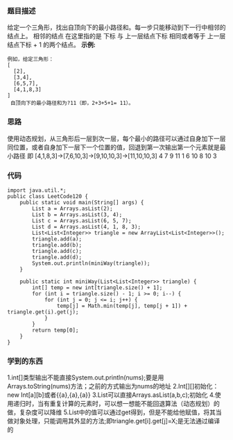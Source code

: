 ### 题目描述
给定一个三角形，找出自顶向下的最小路径和。每一步只能移动到下一行中相邻的结点上。
相邻的结点 在这里指的是 下标 与 上一层结点下标 相同或者等于 上一层结点下标 + 1 的两个结点。
**示例:**
```
例如，给定三角形：
[
  [2],
  [3,4],
  [6,5,7],
  [4,1,8,3]
]
 自顶向下的最小路径和为?11（即，2+3+5+1= 11）。
 ```
### 思路
使用动态规划，从三角形后一层到次一层，每个最小的路径可以通过自身加下一层同位置，或者自身加下一层下一个位置的值，回退到第一次输出第一个元素就是最小路径
即
[4,1,8,3]->[7,6,10,3]->[9,10,10,3]->[11,10,10,3]
4  7  9  11
1  6  10
8  10
3  

### 代码
```
import java.util.*;
public class LeetCode120 {
    public static void main(String[] args) {
        List a = Arrays.asList(2);
        List b = Arrays.asList(3, 4);
        List c = Arrays.asList(6, 5, 7);
        List d = Arrays.asList(4, 1, 8, 3);
        List<List<Integer>> triangle = new ArrayList<List<Integer>>();
        triangle.add(a);
        triangle.add(b);
        triangle.add(c);
        triangle.add(d);
        System.out.println(miniWay(triangle));
    }

    public static int miniWay(List<List<Integer>> triangle) {
        int[] temp = new int[triangle.size() + 1];
        for (int i = triangle.size() - 1; i >= 0; i--) {
            for (int j = 0; j <= i; j++) {
                temp[j] = Math.min(temp[j], temp[j + 1]) + triangle.get(i).get(j);
            }
        }
        return temp[0];
    }
}
```
### 学到的东西
1.int[]类型输出不能直接System.out.println(nums);要是用Arrays.toString(nums)方法；之前的方式输出为nums的地址
2.Int[][]初始化：new Int[a][b]或者{{a},{a},{a}}
3.List可以直接Arrays.asList(a,b,c);初始化
4.使用递归时，当有重复计算的元素时，可以想一想能不能回退算法（动态规划）的做，复杂度可以降维
5.List中的值可以通过get得到，但是不能给他赋值，将其当做对象处理，只能调用其外显的方法;即triangle.get[i].get[j]=X;是无法通过编译的

